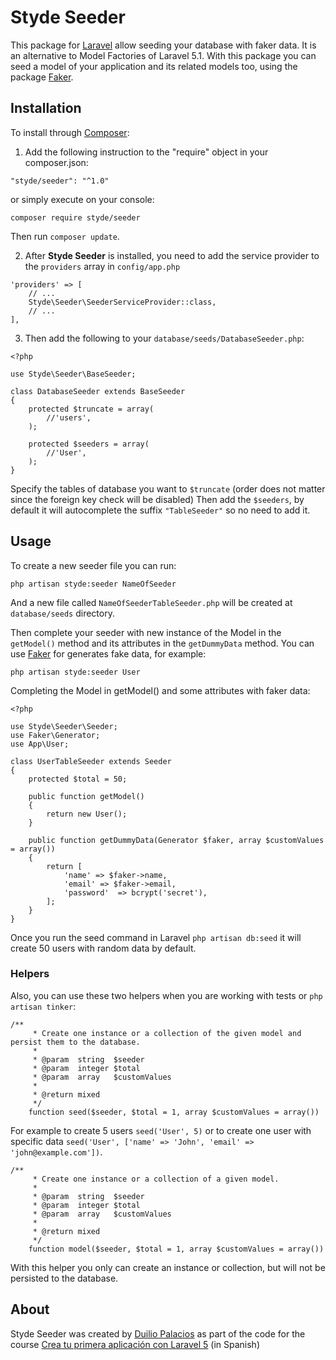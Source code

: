 # Styde Seeder

This package for [Laravel](https://laravel.com/) allow seeding your database with faker data. It is an alternative to Model Factories of Laravel 5.1. With this package you can seed a model of your application and its related models too, using the package [Faker](https://github.com/fzaninotto/Faker).

## Installation

To install through [Composer](https://getcomposer.org/):

1. Add the following instruction to the "require" object in your composer.json:
```
"styde/seeder": "^1.0"
```
or simply execute on your console:
```
composer require styde/seeder
```
Then run `composer update`.

2. After **Styde Seeder** is installed, you need to add the service provider to the `providers` array in `config/app.php`
```
'providers' => [
    // ...
    Styde\Seeder\SeederServiceProvider::class,
    // ...
],
```

3. Then add the following to your `database/seeds/DatabaseSeeder.php`:
```
<?php

use Styde\Seeder\BaseSeeder;

class DatabaseSeeder extends BaseSeeder
{
    protected $truncate = array(
        //'users',
    );

    protected $seeders = array(
        //'User',
    );
}
```
Specify the tables of database you want to `$truncate` (order does not matter since the foreign key check will be disabled) Then add the `$seeders`, by default it will autocomplete the suffix `"TableSeeder"` so no need to add it.

## Usage

To create a new seeder file you can run:
```
php artisan styde:seeder NameOfSeeder
```
And a new file called `NameOfSeederTableSeeder.php` will be created at `database/seeds` directory.

Then complete your seeder with new instance of the Model in the `getModel()` method and its attributes in the `getDummyData` method. You can use [Faker](https://github.com/fzaninotto/Faker) for generates fake data, for example:

```
php artisan styde:seeder User
```
Completing the Model in getModel() and some attributes with faker data:
```
<?php

use Styde\Seeder\Seeder;
use Faker\Generator;
use App\User;

class UserTableSeeder extends Seeder
{
    protected $total = 50;

    public function getModel()
    {
        return new User();
    }

    public function getDummyData(Generator $faker, array $customValues = array())
    {
        return [
            'name' => $faker->name,
            'email' => $faker->email,
            'password'  => bcrypt('secret'),
        ];
    }
}
```

Once you run the seed command in Laravel `php artisan db:seed` it will create 50 users with random data by default.

### Helpers

Also, you can use these two helpers when you are working with tests or `php artisan tinker`:
```
/**
     * Create one instance or a collection of the given model and persist them to the database.
     *
     * @param  string  $seeder
     * @param  integer $total
     * @param  array   $customValues
     *
     * @return mixed
     */
    function seed($seeder, $total = 1, array $customValues = array())
```
For example to create 5 users `seed('User', 5)` or to create one user with specific data `seed('User', ['name' => 'John', 'email' => 'john@example.com'])`.

```
/**
     * Create one instance or a collection of a given model.
     *
     * @param  string  $seeder
     * @param  integer $total
     * @param  array   $customValues
     *
     * @return mixed
     */
    function model($seeder, $total = 1, array $customValues = array())
```
With this helper you only can create an instance or collection, but will not be persisted to the database.

## About

Styde Seeder was created by [Duilio Palacios](https://twitter.com/sileence) as part of the code for the course [Crea tu primera aplicación con Laravel 5](https://styde.net/cursos/crea-tu-primera-aplicacion-con-laravel-5/) (in Spanish)